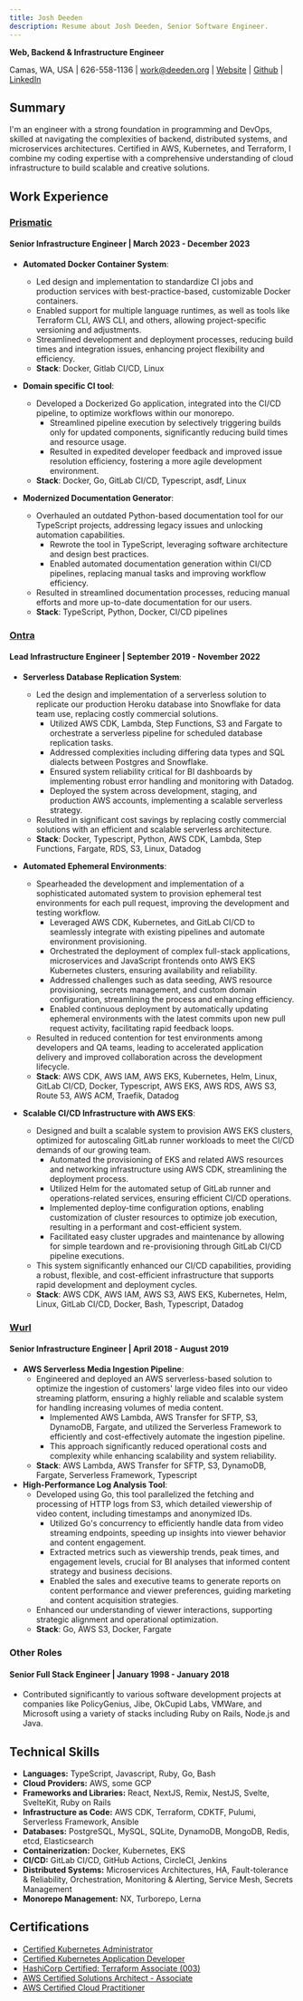 ```yaml
---
title: Josh Deeden
description: Resume about Josh Deeden, Senior Software Engineer.
---
```

**Web, Backend & Infrastructure Engineer**

Camas, WA, USA | 626-558-1136 | work@deeden.org | [Website](https://josh.deeden.org) | [Github](http://github.com/gangster) | [LinkedIn](http://linkedin.com/in/jdeeden)
## Summary
I'm an engineer with a strong foundation in programming and DevOps, skilled at navigating the complexities of backend, distributed systems, and microservices architectures. Certified in AWS, Kubernetes, and Terraform, I combine my coding expertise with a comprehensive understanding of cloud infrastructure to build scalable and creative solutions.
## Work Experience

### [Prismatic](https://www.prismatic.io/)
#### Senior Infrastructure Engineer | March 2023 - December 2023
- **Automated Docker Container System**:
  - Led design and implementation to standardize CI jobs and production services with best-practice-based, customizable Docker containers.
  - Enabled support for multiple language runtimes, as well as tools like Terraform CLI, AWS CLI, and others, allowing project-specific versioning and adjustments.
  - Streamlined development and deployment processes, reducing build times and integration issues, enhancing project flexibility and efficiency.
  - **Stack**: Docker, Gitlab CI/CD, Linux


- **Domain specific CI tool**:
  - Developed a Dockerized Go application, integrated into the CI/CD pipeline, to optimize workflows within our monorepo.
    - Streamlined pipeline execution by selectively triggering builds only for updated components, significantly reducing build times and resource usage.
    - Resulted in expedited developer feedback and improved issue resolution efficiency, fostering a more agile development environment.
  - **Stack**: Docker, Go, GitLab CI/CD, Typescript, asdf, Linux

- **Modernized Documentation Generator**:
  - Overhauled an outdated Python-based documentation tool for our TypeScript projects, addressing legacy issues and unlocking automation capabilities.
    - Rewrote the tool in TypeScript, leveraging software architecture and design best practices.
    - Enabled automated documentation generation within CI/CD pipelines, replacing manual tasks and improving workflow efficiency.
  - Resulted in streamlined documentation processes, reducing manual efforts and more up-to-date documentation for our users.
  - **Stack**: TypeScript, Python, Docker, CI/CD pipelines


### [Ontra](https://ontra.ai/)
#### Lead Infrastructure Engineer | September 2019 - November 2022
- **Serverless Database Replication System**:
  - Led the design and implementation of a serverless solution to replicate our production Heroku database into Snowflake for data team use, replacing costly commercial solutions.
    - Utilized AWS CDK, Lambda, Step Functions, S3 and Fargate to orchestrate a serverless pipeline for scheduled database replication tasks.
    - Addressed complexities including differing data types and SQL dialects between Postgres and Snowflake.
    - Ensured system reliability critical for BI dashboards by implementing robust error handling and monitoring with Datadog.
    - Deployed the system across development, staging, and production AWS accounts, implementing a scalable serverless strategy.
  - Resulted in significant cost savings by replacing costly commercial solutions with an efficient and scalable serverless architecture.
  - **Stack**: Docker, Typescript, Python, AWS CDK, Lambda, Step Functions, Fargate, RDS, S3, Linux, Datadog


- **Automated Ephemeral Environments**:
  - Spearheaded the development and implementation of a sophisticated automated system to provision ephemeral test environments for each pull request, improving the development and testing workflow.
    - Leveraged AWS CDK, Kubernetes, and GitLab CI/CD to seamlessly integrate with existing pipelines and automate environment provisioning.
    - Orchestrated the deployment of complex full-stack applications, microservices and JavaScript frontends onto AWS EKS Kubernetes clusters, ensuring availability and reliability.
    - Addressed challenges such as data seeding, AWS resource provisioning, secrets management, and custom domain configuration, streamlining the process and enhancing efficiency.
    - Enabled continuous deployment by automatically updating ephemeral environments with the latest commits upon new pull request activity, facilitating rapid feedback loops.
  - Resulted in reduced contention for test environments among developers and QA teams, leading to accelerated application delivery and improved collaboration across the development lifecycle.
  - **Stack**: AWS CDK, AWS IAM, AWS EKS, Kubernetes, Helm, Linux, GitLab CI/CD, Docker, Typescript, AWS EKS, AWS RDS, AWS S3, Route 53, AWS ACM, Traefik, Datadog

- **Scalable CI/CD Infrastructure with AWS EKS**:
  - Designed and built a scalable system to provision AWS EKS clusters, optimized for autoscaling GitLab runner workloads to meet the CI/CD demands of our growing team.
    - Automated the provisioning of EKS and related AWS resources and networking infrastructure using AWS CDK, streamlining the deployment process.
    - Utilized Helm for the automated setup of GitLab runner and operations-related services, ensuring efficient CI/CD operations.
    - Implemented deploy-time configuration options, enabling customization of cluster resources to optimize job execution, resulting in a performant and cost-efficient system.
    - Facilitated easy cluster upgrades and maintenance by allowing for simple teardown and re-provisioning through GitLab CI/CD pipeline executions.
  - This system significantly enhanced our CI/CD capabilities, providing a robust, flexible, and cost-efficient infrastructure that supports rapid development and deployment cycles.
  - **Stack**: AWS CDK, AWS IAM, AWS S3, AWS EKS, Kubernetes, Helm, Linux, GitLab CI/CD, Docker, Bash, Typescript, Datadog


### [Wurl](https://wurl.com/)
#### Senior Infrastructure Engineer | April 2018 - August 2019
- **AWS Serverless Media Ingestion Pipeline**:
  - Engineered and deployed an AWS serverless-based solution to optimize the ingestion of customers' large video files into our video streaming platform, ensuring a highly reliable and scalable system for handling increasing volumes of media content.
    - Implemented AWS Lambda, AWS Transfer for SFTP, S3, DynamoDB, Fargate, and utilized the Serverless Framework to efficiently and cost-effectively automate the ingestion pipeline.
    - This approach significantly reduced operational costs and complexity while enhancing scalability and system reliability.
  - **Stack**: AWS Lambda, AWS Transfer for SFTP, S3, DynamoDB, Fargate, Serverless Framework, Typescript
- **High-Performance Log Analysis Tool**:
  - Developed using Go, this tool parallelized the fetching and processing of HTTP logs from S3, which detailed viewership of video content, including timestamps and anonymized IDs.
    - Utilized Go's concurrency to efficiently handle data from video streaming endpoints, speeding up insights into viewer behavior and content engagement.
    - Extracted metrics such as viewership trends, peak times, and engagement levels, crucial for BI analyses that informed content strategy and business decisions.
    - Enabled the sales and executive teams to generate reports on content performance and viewer preferences, guiding marketing and content acquisition strategies.
  - Enhanced our understanding of viewer interactions, supporting strategic alignment and operational optimization.
  - **Stack**: Go, AWS S3, Docker, Fargate

### Other Roles
#### Senior Full Stack Engineer | January 1998 - January 2018
- Contributed significantly to various software development projects at companies like PolicyGenius, Jibe, OkCupid Labs, VMWare, and Microsoft using a variety of stacks including Ruby on Rails, Node.js and Java.

## Technical Skills
- **Languages:** TypeScript, Javascript, Ruby, Go, Bash
- **Cloud Providers:** AWS, some GCP
- **Frameworks and Libraries:**  React, NextJS, Remix, NestJS, Svelte, SvelteKit, Ruby on Rails
- **Infrastructure as Code:** AWS CDK, Terraform, CDKTF, Pulumi, Serverless Framework, Ansible
- **Databases:** PostgreSQL, MySQL, SQLite, DynamoDB, MongoDB, Redis, etcd, Elasticsearch
- **Containerization:** Docker, Kubernetes, EKS
- **CI/CD:** GitLab CI/CD, GitHub Actions, CircleCI, Jenkins
- **Distributed Systems:** Microservices Architectures, HA, Fault-tolerance & Reliability, Orchestration, Monitoring & Alerting, Service Mesh, Secrets Management
- **Monorepo Management:** NX, Turborepo, Lerna

## Certifications
- [Certified Kubernetes Administrator](https://www.credly.com/badges/fb25eaba-3561-49d2-8145-71eb075ac520/public_url)
- [Certified Kubernetes Application Developer](https://www.credly.com/badges/591ddb29-fe6d-4b36-ba62-b00f278b3a9f/public_url)
- [HashiCorp Certified: Terraform Associate (003)](https://www.credly.com/badges/8247b9fa-b89a-4728-83fa-1301d2dd137d/public_url)
- [AWS Certified Solutions Architect - Associate](https://www.credly.com/badges/ebdb09ae-1c1d-45b2-894a-0502d4e2b701/public_url)
- [AWS Certified Cloud Practitioner](https://www.credly.com/badges/96124598-47c7-4f5d-8951-f1a6f3064a0b/public_url)
